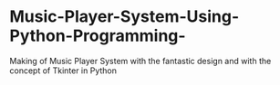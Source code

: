 # Music-Player-System-Using-Python-Programming-
Making of Music Player System with the fantastic design and with the concept of Tkinter in Python

